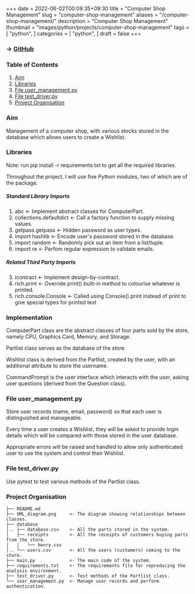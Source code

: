 +++
date = 2022-06-02T00:09:35+09:30
title = "Computer Shop Management"
slug = "computer-shop-management"
aliases = "/computer-shop-management/"
description = "Computer Shop Management"
thumbnail = "images/python/projects/computer-shop-management"
tags = [
    "python",
]
categories = [
    "python",
]
draft = false
+++

### → [GitHub](https://github.com/tanducmai/computer-shop-management)

### Table of Contents

1. [Aim](#aim)
1. [Libraries](#libraries)
1. [File user_management.py](#file-user_managementpy)
1. [File test_driver.py](#file-test_driverpy)
1. [Project Organisation](#project-organisation)

### Aim

Management of a computer shop, with various stocks stored in the database which
allows users to create a Wishlist.

### Libraries

Note: run pip install -r requirements.txt to get all the required libraries.

Throughout the project, I will use five Python modules, two of which are of the
package.

##### Standard Library Imports

1. abc                     <- Implement abstract classes for ComputerPart.
2. collections.defaultdict <- Call a factory function to supply missing values.
3. getpass.getpass         <- Hidden password as user types.
4. import hashlib          <- Encode user's password stored in the database.
5. import random           <- Randomly pick out an item from a list/tuple.
6. import re               <- Perfom regular expression to validate emails.

##### Related Third Party Imports

3. icontract               <- Implement design-by-contract.
4. rich.print              <- Override print() built-in method to colourise
                              whatever is printed.
5. rich.console.Console    <- Called using Console().print instead of print to
                              give special types for printed text

### Implementation

ComputerPart class are the abstract classes of four parts sold by the store,
namely CPU, Graphics Card, Memory, and Storage.

Partlist class serves as the database of the store.

Wishlist class is derived from the Partlist, created by the user, with an
additional attribute to store the username.

CommandPrompt is the user interface which interacts with the user, asking user
questions (derived from the Question class).


### File user_management.py

Store user records (name, email, password) so that each user is distinguished
and manageable.

Every time a user creates a Wishlist, they will be asked to provide login
details which will be compared with those stored in the user database.

Appropriate errors will be raised and handled to allow only authenticated user
to use the system and control their Wishlist.

### File test_driver.py

Use pytest to test various methods of the Partlist class.

### Project Organisation

    ├── README.md
    ├── UML_diagram.png     <- The diagram showing relationships between classes.
    ├── database
    │.. ├── database.csv    <- All the parts stored in the system.
    │   ├── receipts        <- All the receipts of customers buying parts from the store.
    │   │   └── henry.csv
    │.. └── users.csv       <- All the users (customers) coming to the store.
    ├── main.py             <- The main code of the system.
    ├── requirements.txt    <- The requirements file for reproducing the analysis environment.
    ├── test_driver.py      <- Test methods of the Partlist class.
    └── user_management.py  <- Manage user records and perform authentication.
